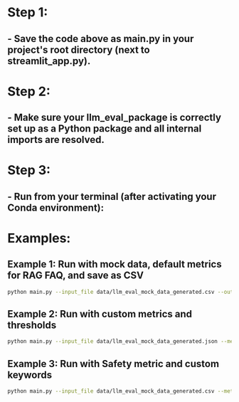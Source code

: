 # Step 1: 
## - Save the code above as main.py in your project's root directory (next to streamlit_app.py).
# Step 2: 
## - Make sure your llm_eval_package is correctly set up as a Python package and all internal imports are resolved.
# Step 3: 
## - Run from your terminal (after activating your Conda environment):


# Examples: 
## Example 1: Run with mock data, default metrics for RAG FAQ, and save as CSV
```bash
python main.py --input_file data/llm_eval_mock_data_generated.csv --output_file cli_results.csv
```
## Example 2: Run with custom metrics and thresholds
```bash
python main.py --input_file data/llm_eval_mock_data_generated.json --metrics "Semantic Similarity,Completeness" --custom_thresholds "Semantic Similarity=0.8,Completeness=0.7" --output_file cli_results.json --report_format json
```
## Example 3: Run with Safety metric and custom keywords
```bash
python main.py --input_file data/llm_eval_mock_data_generated.csv --metrics "Semantic Similarity,Safety" --sensitive_keywords "badword,unsafe"
```